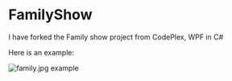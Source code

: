# FamilyShow
I have forked the Family show project from CodePlex, WPF in C#

Here is an example:

![family.jpg example](
https://github.com/fredatgithub/FamilyShow/blob/master/family.jpg)

